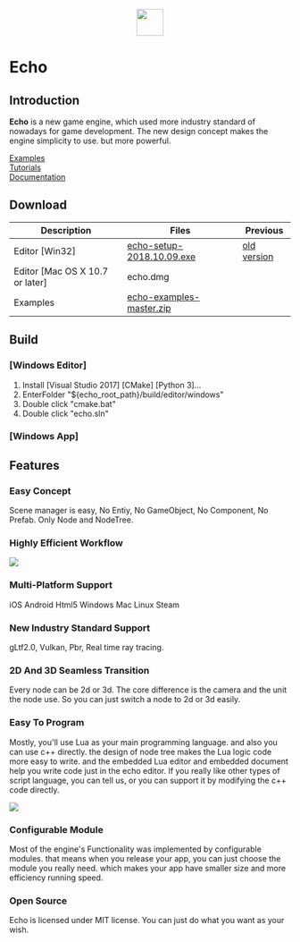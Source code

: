 <p align="center">
    <img width="48" height="48" src="https://raw.githubusercontent.com/blab-liuliang/echo/master/editor/echo/Resource/App.ico">
</p>  

# Echo

## Introduction  

**Echo** is a new game engine, which used more industry standard of nowadays for game development. The new design concept makes the engine simplicity to use. but more powerful.

[Examples](https://github.com/blab-liuliang/echo-examples)  
[Tutorials](https://github.com/blab-liuliang/echo-doc/tree/master/tutorial)  
[Documentation](https://github.com/blab-liuliang/echo-doc/tree/master/documentation)  

## Download   
|Description|Files|Previous|
|---|---|---|   
|Editor [Win32]|[echo-setup-2018.10.09.exe](https://raw.githubusercontent.com/blab-liuliang/echo-doc/master/download/echo-setup-2018.10.09.exe)|[old version](https://github.com/blab-liuliang/echo-doc/tree/master/download)|
|Editor [Mac OS X 10.7 or later]|echo.dmg|
|Examples|[echo-examples-master.zip](https://codeload.github.com/blab-liuliang/echo-examples/zip/master)|

## Build
### [Windows Editor]   
1. Install [Visual Studio 2017] [CMake] [Python 3]...
2. EnterFolder "${echo_root_path}/build/editor/windows"  
3. Double click "cmake.bat"
4. Double click "echo.sln"   
### [Windows App]   

## Features

### Easy Concept  
Scene manager is easy, No Entiy, No GameObject, No Component, No Prefab. Only Node and NodeTree. 

###  Highly Efficient Workflow   
![](https://github.com/blab-liuliang/echo-doc/blob/master/intro/image/echo.png?raw=true)  

### Multi-Platform Support  
iOS Android Html5 Windows Mac Linux Steam  

### New Industry Standard Support 
gLtf2.0, Vulkan, Pbr, Real time ray tracing.

### 2D And 3D Seamless Transition  
Every node can be 2d or 3d. The core difference is the camera and the unit the node use. So you can just switch a node to 2d or 3d easily. 

### Easy To Program  
Mostly, you'll use Lua as your main programming language. and also you can use c++ directly. the design of node tree makes the Lua logic code more easy to write. and the embedded Lua editor and embedded document help you write code just in the echo editor.
If you really like other types of script language, you can tell us, or you can support it by modifying the c++ code directly.

![](https://github.com/blab-liuliang/echo-doc/blob/master/intro/image/echo1.png?raw=true)   

### Configurable Module   
Most of the engine's Functionality was implemented by configurable modules. that means when you release your app, you can just choose the module you really need. which makes your app have smaller size and more efficiency running speed.

### Open Source  
Echo is licensed under MIT license. You can just do what you want as your wish.
